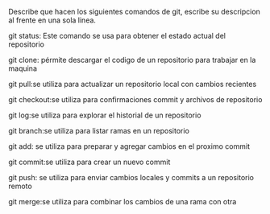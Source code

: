 Describe que hacen los siguientes comandos de git, escribe su descripcion al frente en una sola linea.

git status: Este comando se usa para obtener el estado actual del repositorio

git clone: pérmite descargar el codigo de un repositorio para trabajar en la maquina

git pull:se utiliza para actualizar un repositorio local  con cambios recientes

git checkout:se utiliza para confirmaciones commit y archivos de repositorio

git log:se utiliza para explorar el historial de un repositorio

git branch:se utiliza para listar ramas en un repositorio

git add: se utiliza para preparar y agregar cambios en el proximo commit 

git commit:se utiliza para crear un nuevo commit 

git push: se utiliza para enviar cambios locales y commits a un repositorio remoto

git merge:se utiliza para combinar los cambios de una rama con otra
